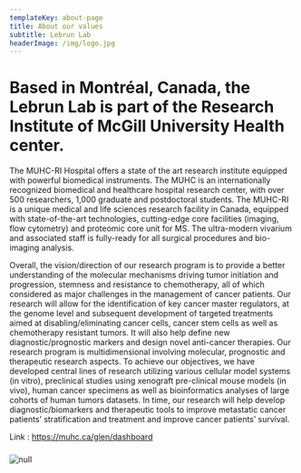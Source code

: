 ```yaml
---
templateKey: about-page
title: About our values
subtitle: Lebrun Lab
headerImage: /img/logo.jpg
---
```

# Based in Montréal, Canada, the Lebrun Lab is part of the Research Institute of McGill University Health center.

The MUHC-RI Hospital offers a state of the art research institute equipped with powerful biomedical instruments. The MUHC is an internationally recognized biomedical and healthcare hospital research center, with over 500 researchers, 1,000 graduate and postdoctoral students. The MUHC-RI is a unique medical and life sciences research facility in Canada, equipped with state-of-the-art technologies, cutting-edge core facilities (imaging, flow cytometry) and proteomic core unit for MS. The ultra-modern vivarium and associated staff is fully-ready for all surgical procedures and bio-imaging analysis.

Overall, the vision/direction of our research program is to provide a better understanding of the molecular mechanisms driving tumor initiation and progression, stemness and resistance to chemotherapy, all of which considered as major challenges in the management of cancer patients. Our research will allow for the identification of key cancer master regulators, at the genome level and subsequent development of targeted treatments aimed at disabling/eliminating cancer cells, cancer stem cells as well as chemotherapy resistant tumors. It will also help define new diagnostic/prognostic markers and design novel anti-cancer therapies. Our research program is multidimensional involving molecular, prognostic and therapeutic research aspects. To achieve our objectives, we have developed central lines of research utilizing various cellular model systems (in vitro), preclinical studies using xenograft pre-clinical mouse models (in vivo), human cancer specimens as well as bioinformatics analyses of large cohorts of human tumors datasets. In time, our research will help develop diagnostic/biomarkers and therapeutic tools to improve metastatic cancer patients’ stratification and treatment and improve cancer patients’ survival.

Link : https://muhc.ca/glen/dashboard



### 

![null](/img/muhc-rilogocolour.jpg)
